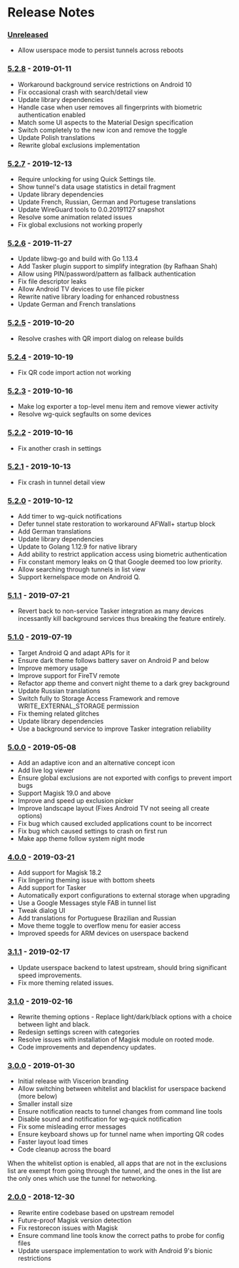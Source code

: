 # Release Notes

### [Unreleased]
- Allow userspace mode to persist tunnels across reboots

### [5.2.8] - 2019-01-11
- Workaround background service restrictions on Android 10
- Fix occasional crash with search/detail view
- Update library dependencies
- Handle case when user removes all fingerprints with biometric authentication enabled
- Match some UI aspects to the Material Design specification
- Switch completely to the new icon and remove the toggle
- Update Polish translations
- Rewrite global exclusions implementation

### [5.2.7] - 2019-12-13
- Require unlocking for using Quick Settings tile.
- Show tunnel's data usage statistics in detail fragment
- Update library dependencies
- Update French, Russian, German and Portugese translations
- Update WireGuard tools to 0.0.20191127 snapshot
- Resolve some animation related issues
- Fix global exclusions not working properly

### [5.2.6] - 2019-11-27
- Update libwg-go and build with Go 1.13.4
- Add Tasker plugin support to simplify integration (by Rafhaan Shah)
- Allow using PIN/password/pattern as fallback authentication
- Fix file descriptor leaks
- Allow Android TV devices to use file picker
- Rewrite native library loading for enhanced robustness
- Update German and French translations

### [5.2.5] - 2019-10-20
- Resolve crashes with QR import dialog on release builds

### [5.2.4] - 2019-10-19
- Fix QR code import action not working

### [5.2.3] - 2019-10-16
- Make log exporter a top-level menu item and remove viewer activity
- Resolve wg-quick segfaults on some devices

### [5.2.2] - 2019-10-16
- Fix another crash in settings

### [5.2.1] - 2019-10-13
- Fix crash in tunnel detail view

### [5.2.0] - 2019-10-12
- Add timer to wg-quick notifications
- Defer tunnel state restoration to workaround AFWall+ startup block
- Add German translations
- Update library dependencies
- Update to Golang 1.12.9 for native library
- Add ability to restrict application access using biometric authentication
- Fix constant memory leaks on Q that Google deemed too low priority.
- Allow searching through tunnels in list view
- Support kernelspace mode on Android Q.

### [5.1.1] - 2019-07-21
- Revert back to non-service Tasker integration as many devices incessantly
  kill background services thus breaking the feature entirely.

### [5.1.0] - 2019-07-19
- Target Android Q and adapt APIs for it
- Ensure dark theme follows battery saver on Android P and below
- Improve memory usage
- Improve support for FireTV remote
- Refactor app theme and convert night theme to a dark grey background
- Update Russian translations
- Switch fully to Storage Access Framework and remove WRITE_EXTERNAL_STORAGE permission
- Fix theming related glitches
- Update library dependencies
- Use a background service to improve Tasker integration reliability

### [5.0.0] - 2019-05-08
- Add an adaptive icon and an alternative concept icon
- Add live log viewer
- Ensure global exclusions are not exported with configs to prevent import bugs
- Support Magisk 19.0 and above
- Improve and speed up exclusion picker
- Improve landscape layout (Fixes Android TV not seeing all create options)
- Fix bug which caused excluded applications count to be incorrect
- Fix bug which caused settings to crash on first run
- Make app theme follow system night mode

### [4.0.0] - 2019-03-21
- Add support for Magisk 18.2
- Fix lingering theming issue with bottom sheets
- Add support for Tasker
- Automatically export configurations to external storage when upgrading
- Use a Google Messages style FAB in tunnel list
- Tweak dialog UI
- Add translations for Portuguese Brazilian and Russian
- Move theme toggle to overflow menu for easier access
- Improved speeds for ARM devices on userspace backend

### [3.1.1] - 2019-02-17
- Update userspace backend to latest upstream, should bring significant
  speed improvements.
- Fix more theming related issues.


### [3.1.0] - 2019-02-16
- Rewrite theming options - Replace light/dark/black options
  with a choice between light and black.
- Redesign settings screen with categories
- Resolve issues with installation of Magisk module on rooted
  mode.
- Code improvements and dependency updates.


### [3.0.0] - 2019-01-30
- Initial release with Viscerion branding
- Allow switching between whitelist and blacklist for userspace backend (more below)
- Smaller install size
- Ensure notification reacts to tunnel changes from command line tools
- Disable sound and notification for wg-quick notification
- Fix some misleading error messages
- Ensure keyboard shows up for tunnel name when importing QR codes
- Faster layout load times
- Code cleanup across the board

When the whitelist option is enabled, all apps that are not in the exclusions
list are exempt from going through the tunnel, and the ones in the list are
the only ones which use the tunnel for networking.


### [2.0.0] - 2018-12-30
- Rewrite entire codebase based on upstream remodel
- Future-proof Magisk version detection
- Fix restorecon issues with Magisk
- Ensure command line tools know the correct paths to probe for config files
- Update userspace implementation to work with Android 9's bionic restrictions

[Unreleased]: https://github.com/msfjarvis/viscerion/compare/5.2.8...HEAD
[5.2.8]: https://github.com/msfjarvis/viscerion/releases/5.2.8
[5.2.7]: https://github.com/msfjarvis/viscerion/releases/5.2.7
[5.2.6]: https://github.com/msfjarvis/viscerion/releases/5.2.6
[5.2.5]: https://github.com/msfjarvis/viscerion/releases/5.2.5
[5.2.4]: https://github.com/msfjarvis/viscerion/releases/5.2.4
[5.2.3]: https://github.com/msfjarvis/viscerion/releases/5.2.3
[5.2.2]: https://github.com/msfjarvis/viscerion/releases/5.2.2
[5.2.1]: https://github.com/msfjarvis/viscerion/releases/5.2.1
[5.2.0]: https://github.com/msfjarvis/viscerion/releases/5.2.0
[5.1.1]: https://github.com/msfjarvis/viscerion/releases/5.1.1
[5.1.0]: https://github.com/msfjarvis/viscerion/releases/5.1.0
[5.0.0]: https://github.com/msfjarvis/viscerion/releases/5.0.0
[4.0.0]: https://github.com/msfjarvis/viscerion/releases/4.0.0
[3.1.1]: https://github.com/msfjarvis/viscerion/releases/3.1.1
[3.1.0]: https://github.com/msfjarvis/viscerion/releases/3.1.0
[3.0.0]: https://github.com/msfjarvis/viscerion/releases/3.0.0
[2.0.0]: https://github.com/msfjarvis/viscerion/releases/2.0.0
